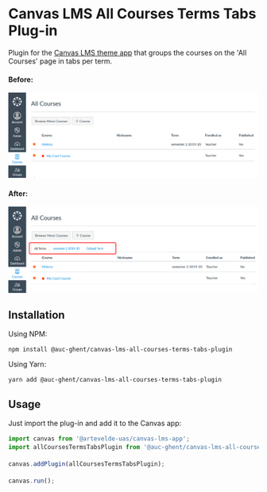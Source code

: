 # Canvas LMS All Courses Terms Tabs Plug-in

Plugin for the [Canvas LMS theme app](https://github.com/ahsdile/canvas-lms-app) that groups the
courses on the 'All Courses' page in tabs per term.

#### Before:
![Before](docs/example-before.png)

#### After:
![After](docs/example-after.png)

## Installation

Using NPM:

    npm install @auc-ghent/canvas-lms-all-courses-terms-tabs-plugin

Using Yarn:

    yarn add @auc-ghent/canvas-lms-all-courses-terms-tabs-plugin

## Usage

Just import the plug-in and add it to the Canvas app:

```javascript
import canvas from '@artevelde-uas/canvas-lms-app';
import allCoursesTermsTabsPlugin from '@auc-ghent/canvas-lms-all-courses-terms-tabs-plugin';

canvas.addPlugin(allCoursesTermsTabsPlugin);

canvas.run();
```
